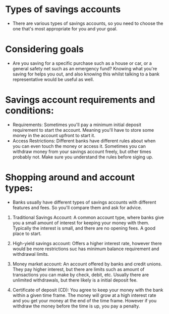 # Types of savings accounts

- There are various types of savings accounts, so
  you need to choose the one that's most appropriate
  for you and your goal.

# Considering goals

- Are you saving for a specific purchase such as
  a house or car, or a general safety net such as an emergency fund?
  Knowing what you're saving for helps you out, and also knowing this
  whilst talking to a bank representative would be useful as well.

# Savings account requirements and conditions:

- Requirements: Sometimes you'll pay a minimum initial
  deposit requirement to start the account. Meaning you'll
  have to store some money in the account upfront to start it.
- Access Restrictions: Different banks have different rules
  about when you can even touch the money or access it. Sometimes
  you can withdraw money from your savings account freely, but
  other times probably not. Make sure you understand the rules
  before siging up.

# Shopping around and account types:

- Banks usually have different types of savings accounts with
  different features and fees. So you'll compare them and ask
  for advice.

1. Traditional Savings Account: A common account type, where banks
   give you a small amount of interest for keeping your money with
   them. Typically the interest is small, and there are no opening fees.
   A good place to start.

2. High-yield savings account: Offers a higher interest rate, however
   there would be more restrictions suc has minimum balance requirement
   and withdrawal limits.

3. Money market account: An account offered by banks and
   credit unions. They pay higher interest, but there are limits
   such as amount of transactions you can make by check, debit, etc.
   Usually there are unlimited withdrawals, but there likely is a
   initial deposit fee.

4. Certificate of deposit (CD): You agree to keep your money with the bank
   within a given time frame. The money will grow at a high interest rate and
   you get your money at the end of the time frame. However if you withdraw the money
   before the time is up, you pay a penalty.
